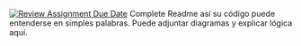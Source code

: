 [![Review Assignment Due Date](https://classroom.github.com/assets/deadline-readme-button-22041afd0340ce965d47ae6ef1cefeee28c7c493a6346c4f15d667ab976d596c.svg)](https://classroom.github.com/a/VQNmwzkR)
Complete Readme así su código puede entenderse en simples palabras. Puede adjuntar diagramas y explicar lógica aquí. 
